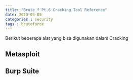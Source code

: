 ```yaml
---
title: "Brute f Pt.6 Cracking Tool Reference"
date: 2020-03-05
categories : security
tags : bruteforce
---
```


Berikut beberapa alat yang bisa digunakan dalam Cracking

## Metasploit

## Burp Suite
